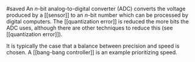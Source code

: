#saved
An $n$-bit analog-to-digital converter (ADC) converts the voltage produced by a [[sensor]] to an $n$-bit number which can be processed by digital computers. The [[quantization error]] is reduced the more bits the ADC uses, although there are other techniques to reduce this (see [[quantization error]]).

It is typically the case that a balance between precision and speed is chosen. A [[bang-bang controller]] is an example prioritizing speed.